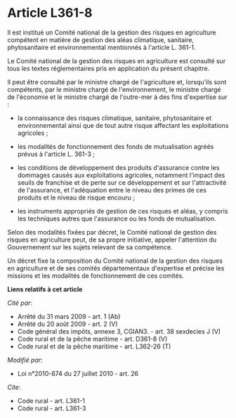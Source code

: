 # Article L361-8

Il est institué un Comité national de la gestion des risques en agriculture compétent en matière de gestion des aléas
climatique, sanitaire, phytosanitaire et environnemental mentionnés à l'article L. 361-1. 

Le Comité national de la gestion des risques en agriculture est consulté sur tous les textes réglementaires pris en
application du présent chapitre. 

Il peut être consulté par le ministre chargé de l'agriculture et, lorsqu'ils sont compétents, par le ministre chargé de
l'environnement, le ministre chargé de l'économie et le ministre chargé de l'outre-mer à des fins d'expertise sur :

- la connaissance des risques climatique, sanitaire, phytosanitaire et environnemental ainsi que de tout autre risque
affectant les exploitations agricoles ;

- les modalités de fonctionnement des fonds de mutualisation agréés prévus à l'article L. 361-3 ;

- les conditions de développement des produits d'assurance contre les dommages causés aux exploitations agricoles, notamment
l'impact des seuils de franchise et de perte sur ce développement et sur l'attractivité de l'assurance, et l'adéquation entre
le niveau des primes de ces produits et le niveau de risque encouru ;

- les instruments appropriés de gestion de ces risques et aléas, y compris les techniques autres que l'assurance ou les fonds
de mutualisation. 

Selon des modalités fixées par décret, le Comité national de gestion des risques en agriculture peut, de sa propre
initiative, appeler l'attention du Gouvernement sur les sujets relevant de sa compétence. 

Un décret fixe la composition du Comité national de la gestion des risques en agriculture et de ses comités départementaux
d'expertise et précise les missions et les modalités de fonctionnement de ces comités.

**Liens relatifs à cet article**

_Cité par_:

  - Arrêté du 31 mars 2009 - art. 1 (Ab)
  - Arrêté du 20 août 2009 - art. 2 (V)
  - Code général des impôts, annexe 3, CGIAN3. - art. 38 sexdecies J (V)
  - Code rural et de la pêche maritime - art. D361-8 (V)
  - Code rural et de la pêche maritime - art. L362-26 (T)

_Modifié par_:

  - Loi n°2010-874 du 27 juillet 2010 - art. 26

_Cite_:

  - Code rural - art. L361-1
  - Code rural - art. L361-3
